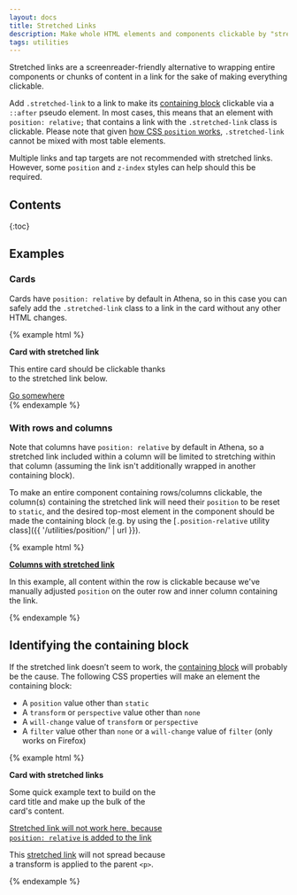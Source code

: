 ```yaml
---
layout: docs
title: Stretched Links
description: Make whole HTML elements and components clickable by "stretching" a nested link with Athena's stretched link utility.
tags: utilities
---
```


Stretched links are a screenreader-friendly alternative to wrapping entire components or chunks of content in a link for the sake of making everything clickable.

Add `.stretched-link` to a link to make its [containing block](https://developer.mozilla.org/en-US/docs/Web/CSS/Containing_block#Identifying_the_containing_block) clickable via a `::after` pseudo element. In most cases, this means that an element with `position: relative;` that contains a link with the `.stretched-link` class is clickable. Please note that given [how CSS `position` works](https://www.w3.org/TR/CSS21/visuren.html#propdef-position), `.stretched-link` cannot be mixed with most table elements.

Multiple links and tap targets are not recommended with stretched links. However, some `position` and `z-index` styles can help should this be required.


## Contents

{:toc}


## Examples

### Cards
Cards have `position: relative` by default in Athena, so in this case you can safely add the `.stretched-link` class to a link in the card without any other HTML changes.

{% example html %}
<div class="card" style="width: 18rem;">
    <img src="//via.placeholder.com/250x150/" class="card-img-top" alt="">
    <div class="card-block">
        <strong class="card-title d-block">Card with stretched link</strong>
        <p class="card-text">
            This entire card should be clickable thanks to the stretched link below.
        </p>
        <a href="#" class="btn btn-primary stretched-link">Go somewhere</a>
    </div>
</div>
{% endexample %}

### With rows and columns
Note that columns have `position: relative` by default in Athena, so a stretched link included within a column will be limited to stretching within that column (assuming the link isn't additionally wrapped in another containing block).

To make an entire component containing rows/columns clickable, the column(s) containing the stretched link will need their `position` to be reset to `static`, and the desired top-most element in the component should be made the containing block (e.g. by using the [`.position-relative` utility class]({{ '/utilities/position/' | url }}).

{% example html %}
<div class="row mt-4 position-relative">
    <div class="col-3">
        <img src="//via.placeholder.com/250x150/" class="img-fluid" alt="">
    </div>
    <div class="col-9 position-static">
        <strong class="d-block mb-2">
            <a href="#" class="stretched-link">Columns with stretched link</a>
        </strong>
        <p>
            In this example, all content within the row is clickable because we've manually adjusted <code>position</code> on the outer row and inner column containing the link.
        </p>
    </div>
</div>
{% endexample %}


## Identifying the containing block
If the stretched link doesn’t seem to work, the [containing block](https://developer.mozilla.org/en-US/docs/Web/CSS/Containing_block#Identifying_the_containing_block) will probably be the cause. The following CSS properties will make an element the containing block:

<ul>
    <li>A <code>position</code> value other than <code>static</code></li>
    <li>A <code>transform</code> or <code>perspective</code> value other than <code>none</code></li>
    <li>A <code>will-change</code> value of <code>transform</code> or <code>perspective</code></li>
    <li>A <code>filter</code> value other than <code>none</code> or a <code>will-change</code> value of <code>filter</code> (only works on Firefox)</li>
</ul>

{% example html %}
<div class="card" style="width: 18rem;">
    <img src="//via.placeholder.com/250x150/" class="card-img-top" alt="">
    <div class="card-block">
        <strong class="card-title">Card with stretched links</strong>
        <p class="card-text">
            Some quick example text to build on the card title and make up the bulk of the card's content.
        </p>
        <p class="card-text">
            <a href="#" class="stretched-link text-danger" style="position: relative;">
                Stretched link will not work here, because <code>position: relative</code> is added to the link
            </a>
        </p>
        <p class="card-text bg-faded" style="transform: rotate(0);">
            This <a href="#" class="text-warning stretched-link">stretched link</a> will not spread because a transform is applied to the parent <code>&lt;p&gt;</code>.
        </p>
    </div>
</div>
{% endexample %}


